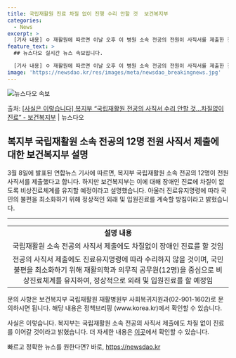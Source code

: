 ```yaml
---
title: 국립재활원 진료 차질 없이 진행 수리 안할 것  보건복지부
categories:
  - News
excerpt: >
  [기사 내용] ㅇ 재활원에 따르면 이날 오후 이 병원 소속 전공의 전원이 사직서를 제출한 것으로 확인되었다고…
feature_text: >
  ## 뉴스다오 실시간 뉴스 속보입니다.

  [기사 내용] ㅇ 재활원에 따르면 이날 오후 이 병원 소속 전공의 전원이 사직서를 제출한 것으로 확인되었다고…
image: 'https://newsdao.kr/res/images/meta/newsdao_breakingnews.jpg'
---
```


![뉴스다오 속보](https://newsdao.kr/res/images/meta/newsdao_breakingnews.jpg)

<p>출처: <a href="https://newsdao.kr/3314" rel="dofollow">[사실은 이렇습니다] 복지부 “국립재활원 전공의 사직서 수리 안할 것…차질없이 진료” - 보건복지부</a> | 뉴스다오</p>

<h2 data-ke-size="size26">복지부 국립재활원 소속 전공의 12명 전원 사직서 제출에 대한 보건복지부 설명</h2>
<p data-ke-size="size16">3월 8일에 발표된 연합뉴스 기사에 따르면, 복지부 국립재활원 소속 전공의 12명이 전원 사직서를 제출했다고 합니다. 하지만 보건복지부는 이에 대해 장애인 진료에 차질이 없도록 비상진료체계를 유지할 예정이라고 설명했습니다. 아울러 진료유지명령에 따라 국민의 불편을 최소화하기 위해 정상적인 외래 및 입원진료를 계속할 방침이라고 밝혔습니다.</p>

<hr>

<table>
  <tr>
    <td style="text-align: center; height: 17px;"><b>설명 내용</b></td>
  </tr>
  <tr>
    <td style="text-align: center; height: 17px;">국립재활원 소속 전공의 사직서 제출에도 차질없이 장애인 진료를 할 것임</td>
  </tr>
  <tr>
    <td style="text-align: center; height: 17px;">전공의 사직서 제출에도 진료유지명령에 따라 수리하지 않을 것이며, 국민 불편을 최소화하기 위해 재활의학과 의무직 공무원(12명)을 중심으로 비상진료체계를 유지하여, 정상적으로 외래 및 입원진료를 할 예정임</td>
  </tr>
</table>

<p data-ke-size="size16">문의 사항은 보건복지부 국립재활원 재활병원부 사회복귀지원과(02-901-1602)로 문의하시면 됩니다. 해당 내용은 정책브리핑 (www.korea.kr)에서 확인할 수 있습니다.</p>

<p data-ke-size="size16">사실은 이렇습니다. 복지부는 국립재활원 소속 전공의 사직서 제출에도 차질 없이 진료를 이어갈 것이라고 밝혔습니다. 더 자세한 내용은 <a href="https://newsdao.kr/3314">이곳</a>에서 확인할 수 있습니다.</p> 

빠르고 정확한 뉴스를 원한다면? 바로, <a href="https://newsdao.kr" rel="dofollow">https://newsdao.kr</a>



